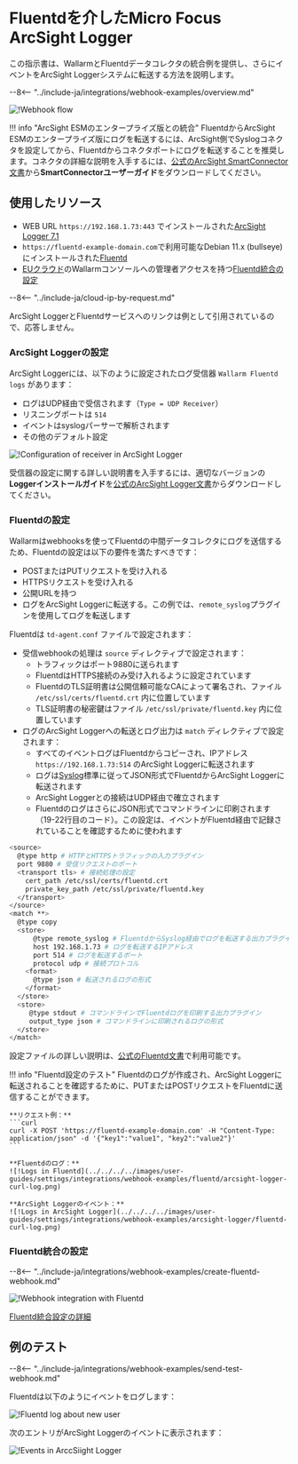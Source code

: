 # Fluentdを介したMicro Focus ArcSight Logger 

この指示書は、WallarmとFluentdデータコレクタの統合例を提供し、さらにイベントをArcSight Loggerシステムに転送する方法を説明します。

--8<-- "../include-ja/integrations/webhook-examples/overview.md"

![!Webhook flow](../../../../images/user-guides/settings/integrations/webhook-examples/fluentd/arcsight-logger-scheme.png)

!!! info "ArcSight ESMのエンタープライズ版との統合"
    FluentdからArcSight ESMのエンタープライズ版にログを転送するには、ArcSight側でSyslogコネクタを設定してから、Fluentdからコネクタポートにログを転送することを推奨します。コネクタの詳細な説明を入手するには、[公式のArcSight SmartConnector文書](https://community.microfocus.com/t5/ArcSight-Connectors/ct-p/ConnectorsDocs)から**SmartConnectorユーザーガイド**をダウンロードしてください。

## 使用したリソース

* WEB URL `https://192.168.1.73:443` でインストールされた[ArcSight Logger 7.1](#arcsight-logger-configuration)
* `https://fluentd-example-domain.com`で利用可能なDebian 11.x (bullseye)にインストールされた[Fluentd](#fluentd-configuration)
* [EUクラウド](https://my.wallarm.com)のWallarmコンソールへの管理者アクセスを持つ[Fluentd統合の設定](#configuration-of-fluentd-integration)

--8<-- "../include-ja/cloud-ip-by-request.md"

ArcSight LoggerとFluentdサービスへのリンクは例として引用されているので、応答しません。

### ArcSight Loggerの設定

ArcSight Loggerには、以下のように設定されたログ受信器 `Wallarm Fluentd logs` があります：

* ログはUDP経由で受信されます（`Type = UDP Receiver`）
* リスニングポートは `514`
* イベントはsyslogパーサーで解析されます
* その他のデフォルト設定

![!Configuration of receiver in ArcSight Logger](../../../../images/user-guides/settings/integrations/webhook-examples/arcsight-logger/fluentd-setup.png)

受信器の設定に関する詳しい説明書を入手するには、適切なバージョンの**Loggerインストールガイド**を[公式のArcSight Logger文書](https://community.microfocus.com/t5/Logger-Documentation/ct-p/LoggerDoc)からダウンロードしてください。

### Fluentdの設定

Wallarmはwebhooksを使ってFluentdの中間データコレクタにログを送信するため、Fluentdの設定は以下の要件を満たすべきです：

* POSTまたはPUTリクエストを受け入れる
* HTTPSリクエストを受け入れる
* 公開URLを持つ
* ログをArcSight Loggerに転送する。この例では、`remote_syslog`プラグインを使用してログを転送します

Fluentdは `td-agent.conf` ファイルで設定されます：

* 受信webhookの処理は `source` ディレクティブで設定されます：
    * トラフィックはポート9880に送られます
    * FluentdはHTTPS接続のみ受け入れるように設定されています
    * FluentdのTLS証明書は公開信頼可能なCAによって署名され、ファイル `/etc/ssl/certs/fluentd.crt` 内に位置しています
    * TLS証明書の秘密鍵はファイル `/etc/ssl/private/fluentd.key` 内に位置しています
* ログのArcSight Loggerへの転送とログ出力は `match` ディレクティブで設定されます：
    * すべてのイベントログはFluentdからコピーされ、IPアドレス `https://192.168.1.73:514` のArcSight Loggerに転送されます
    * ログは[Syslog](https://en.wikipedia.org/wiki/Syslog)標準に従ってJSON形式でFluentdからArcSight Loggerに転送されます
    * ArcSight Loggerとの接続はUDP経由で確立されます
    * FluentdのログはさらにJSON形式でコマンドラインに印刷されます（19-22行目のコード）。この設定は、イベントがFluentd経由で記録されていることを確認するために使われます

```bash linenums="1"
<source>
  @type http # HTTPとHTTPSトラフィックの入力プラグイン
  port 9880 # 受信リクエストのポート
  <transport tls> # 接続処理の設定
    cert_path /etc/ssl/certs/fluentd.crt
    private_key_path /etc/ssl/private/fluentd.key
  </transport>
</source>
<match **>
  @type copy
  <store>
      @type remote_syslog # FluentdからSyslog経由でログを転送する出力プラグイン
      host 192.168.1.73 # ログを転送するIPアドレス
      port 514 # ログを転送するポート
      protocol udp # 接続プロトコル
    <format>
      @type json # 転送されるログの形式
    </format>
  </store>
  <store>
     @type stdout # コマンドラインでFluentdログを印刷する出力プラグイン
     output_type json # コマンドラインに印刷されるログの形式
  </store>
</match>
```

設定ファイルの詳しい説明は、[公式のFluentd文書](https://docs.fluentd.org/configuration/config-file)で利用可能です。

!!! info "Fluentd設定のテスト"
    Fluentdのログが作成され、ArcSight Loggerに転送されることを確認するために、PUTまたはPOSTリクエストをFluentdに送信することができます。

    **リクエスト例：**
    ```curl
    curl -X POST 'https://fluentd-example-domain.com' -H "Content-Type: application/json" -d '{"key1":"value1", "key2":"value2"}'
    ```

    **Fluentdのログ：**
    ![!Logs in Fluentd](../../../../images/user-guides/settings/integrations/webhook-examples/fluentd/arcsight-logger-curl-log.png)

    **ArcSight Loggerのイベント：**
    ![!Logs in ArcSight Logger](../../../../images/user-guides/settings/integrations/webhook-examples/arcsight-logger/fluentd-curl-log.png)

### Fluentd統合の設定

--8<-- "../include-ja/integrations/webhook-examples/create-fluentd-webhook.md"

![!Webhook integration with Fluentd](../../../../images/user-guides/settings/integrations/add-fluentd-integration.png)

[Fluentd統合設定の詳細](../fluentd.md)

## 例のテスト

--8<-- "../include-ja/integrations/webhook-examples/send-test-webhook.md"

Fluentdは以下のようにイベントをログします：

![!Fluentd log about new user](../../../../images/user-guides/settings/integrations/webhook-examples/fluentd/arcsight-logger-user-log.png)

次のエントリがArcSight Loggerのイベントに表示されます：

![!Events in ArccSiight Logger](../../../../images/user-guides/settings/integrations/webhook-examples/arcsight-logger/fluentd-user.png)